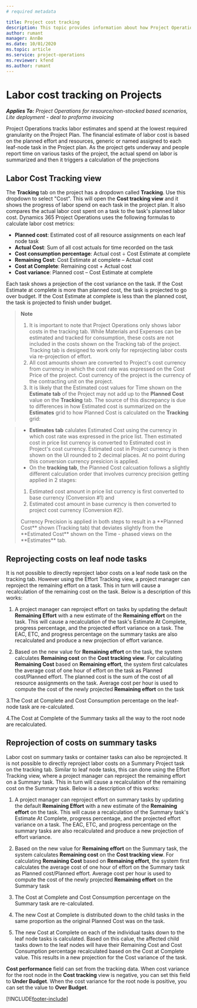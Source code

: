 ```yaml
---
# required metadata

title: Project cost tracking 
description: This topic provides information about how Project Operations tracks progress against labor cost and spend on the Project.
author: rumant
manager: AnnBe
ms.date: 10/01/2020
ms.topic: article
ms.service: project-operations
ms.reviewer: kfend
ms.author: rumant
---
```


# Labor cost tracking on Projects

_**Applies To:** Project Operations for resource/non-stocked based scenarios, Lite deployment - deal to proforma invoicing_

Project Operations tracks labor estimates and spend at the lowest required granularity on the Project Plan. The financial estimate of labor cost is based on the planned effort and resources, generic or named assigned to each leaf-node task in the Project plan. As the project gets underway and people report time on various tasks of the project, the actual spend on labor is summarized and then it triggers a calculation of the projections

## Labor Cost Tracking view

The **Tracking** tab on the project has a dropdown called **Tracking**. Use this dropdown to select "Cost". This will open the **Cost tracking view**  and it shows the progress of labor spend on each task in the project plan. It also compares the actual labor cost spent on a task to the task's planned labor cost. Dynamics 365 Project Operations uses the following formulas to calculate labor cost metrics:

- **Planned cost**: Estimated cost of all resource assignments on each leaf node task
- **Actual Cost**: Sum of all cost actuals for time recorded on the task
- **Cost consumption percentage**: Actual cost  ÷ Cost Estimate at complete 
- **Remaining Cost**: Cost Estimate at complete  – Actual cost  
- **Cost at Complete**: Remaining cost + Actual cost
- **Cost variance**: Planned cost – Cost Estimate at complete 

Each task shows a projection of the cost variance on the task. If the Cost Estimate at complete  is more than planned cost, the task is projected to go over budget. If the Cost Estimate at complete is less than the planned cost, the task is projected to finish under budget.

>**Note**
>1. It is important to note that Project Operations only shows labor costs in the tracking tab. While Materials and Expenses can be estimated and tracked for consumption, these costs are not included in the costs shown on the Tracking tab of the project. Tracking tab is designed to work only for reprojecting labor costs via re-projection of effort.    
>2. All cost amounts shown are converted to Project's cost currency from currency in which the cost rate was expressed on the Cost Price of the project. Cost currency of the project is the currency of the contracting unit on the project. 
>3. It is likely that the Estimated cost values for Time shown on the **Estimate tab** of the Project may not add up to the **Planned Cost** value on the **Tracking** tab. The source of this discrepancy is due to differences in how Estimated cost is summarized on the **Estimates** grid to how Planned Cost is calculated on the **Tracking** grid:

> - **Estimates tab** calulates Estimated Cost using the currency in which  cost rate was expressed in the price list. Then estimated cost in price list currency is converted to Estimated cost in Project's cost currency. Estimated cost in Project currency is then shown on the UI rounded to 2 decimal places. At no point during this conversion currency presicion is applied. 
> - On the **tracking tab**, the Planned Cost calcuation follows a slightly different calculation order that involves currency precision getting applied in 2 stages: 
><ol>
><li>Estimated cost amount in price list currency is first converted to base currency (Conversion #1) and </li>
><li>Estimated cost amount in base currency is then converted to project cost currency (Conversion #2). </li>
></ol>
><p>Currency Precision is applied in both steps to result in a **Planned Cost** shown (Tracking tab) that deviates slightly from the **Estimated Cost** shown on the Time - phased views on the **Estimates** tab.</p> 
   
## Reprojecting costs on leaf node tasks

It is not possible to directly reproject labor costs on a leaf node task on the tracking tab. However using the Effort Tracking view, a project manager can reproject the remaining effort on a task. This in turn will cause a recalculation of the remaining cost on the task. Below is a description of this works:

1. A project manager can reproject effort on tasks by updating the default **Remaining Effort** with a new estimate of the **Remaining effort** on the task. 
This will cause a recalculation of the task's Estimate At Complete, progress percentage, and the projected effort variance on a task. The EAC, ETC, and progress percentage on the summary tasks are also recalculated and produce a new projection of effort variance.

2. Based on the new value for **Remaining effort** on the task, the system calculates **Remaining cost** on the **Cost tracking view**. For calculating **Remaining Cost** based on **Remaining effort**, the system first calculates the average cost of one hour of effort on the task as Planned cost/Planned effort. The planned cost is the sum of the cost of all resource assignments on the task. Average cost per hour is used to compute the cost of the newly projected **Remaining effort** on the task

3.The Cost at Complete and Cost Consumption percentage on the leaf-node task are re-calculated.

4.The Cost at Complete of the Summary tasks all the way to the root node are recalculated.

## Reprojection of costs on summary tasks

Labor cost on summary tasks or container tasks can also be reprojected. It is not possible to directly reproject labor costs on a Summary Project task on the tracking tab. Similar to leaf node tasks, this can done using the Effort Tracking view, where a project manager can reproject the remaining effort on a Summary task. This in turn will cause a recalculation of the remaining cost on the Summary task. Below is a description of this works:

1. A project manager can reproject effort on summary tasks by updating the default **Remaining Effort** with a new estimate of the **Remaining effort** on the task. 
This will cause a recalculation of the Summary task's Estimate At Complete, progress percentage, and the projected effort variance on a task. The EAC, ETC, and progress percentage on the summary tasks are also recalculated and produce a new projection of effort variance.

2. Based on the new value for **Remaining effort** on the Summary task, the system calculates **Remaining cost** on the **Cost tracking view**. For calculating **Remaining Cost** based on **Remaining effort**, the system first calculates the average cost of one hour of effort on the Summary task as Planned cost/Planned effort. Average cost per hour is used to compute the cost of the newly projected **Remaining effort** on the Summary task
 
3. The Cost at Complete and Cost Consumption percentage on the Summary task are re-calculated.

4. The new Cost at Complete is distributed down to the child tasks in the same proportion as the original Planned Cost was on the task.

5. The new Cost at Complete on each of the individual tasks down to the leaf node tasks is calculated. Based on this calue, the affected child tasks down to the leaf nodes will have their Remaining Cost and Cost Consumption percentage recalculated based on the Cost at Complete value. This results in a new projection for the Cost variance of the task. 


**Cost performance** field can set from the tracking data. When cost variance for the root node in the **Cost tracking** view is negative, you can set this field to **Under Budget**. When the cost variance for the root node is positive, you can set the value to **Over Budget**.


[!INCLUDE[footer-include](../includes/footer-banner.md)]
